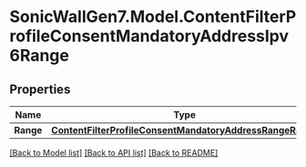 # SonicWallGen7.Model.ContentFilterProfileConsentMandatoryAddressIpv6Range

## Properties

Name | Type | Description | Notes
------------ | ------------- | ------------- | -------------
**Range** | [**ContentFilterProfileConsentMandatoryAddressRangeRange**](ContentFilterProfileConsentMandatoryAddressRangeRange.md) |  | [optional] 

[[Back to Model list]](../README.md#documentation-for-models) [[Back to API list]](../README.md#documentation-for-api-endpoints) [[Back to README]](../README.md)

